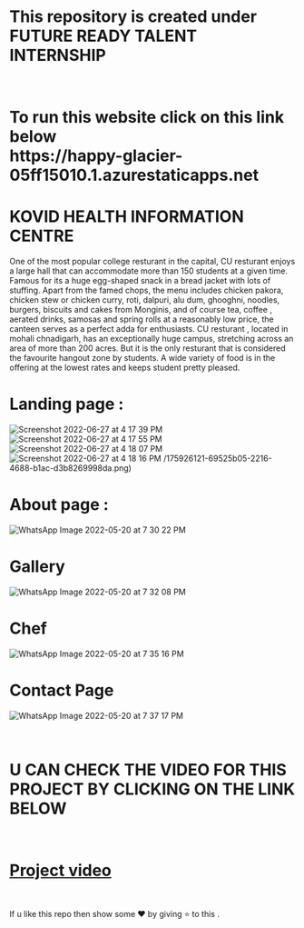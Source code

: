 # This repository is created under  FUTURE READY TALENT INTERNSHIP 
<br>
<h1>
To run this website  click on this link below <br>
https://happy-glacier-05ff15010.1.azurestaticapps.net
</h1>

#  KOVID HEALTH INFORMATION CENTRE 

One of the most popular college resturant in the capital, CU resturant enjoys a large hall that can accommodate more than 150 students at a given time. Famous for its a huge egg-shaped snack in a bread jacket with lots of stuffing. Apart from the famed chops, the menu includes chicken pakora, chicken stew or chicken curry, roti, dalpuri, alu dum, ghooghni, noodles, burgers, biscuits and cakes from Monginis, and of course tea, coffee , aerated drinks, samosas and spring rolls at a reasonably low price, the canteen serves as a perfect adda for enthusiasts. CU resturant , located in mohali chnadigarh, has an exceptionally huge campus, stretching across an area of more than 200 acres. But it is the only resturant that is considered the favourite hangout zone by students. A wide variety of food is in the offering at the lowest rates and keeps student pretty pleased.

# Landing page : 

![Screenshot 2022-06-27 at 4 17 39 PM](https://user-images.githubusercontent.com/88342385/175924789-9f6696e6-7337-43ef-8625-98ae245c3c55.png)
![Screenshot 2022-06-27 at 4 17 55 PM](https://user-images.githubusercontent.com/88342385/175926073-4660aa91-9fc3-4a28-b5ff-b5235fc92306.png)
![Screenshot 2022-06-27 at 4 18 07 PM](https://user-images.githubusercontent.com/88342385/175926495-4feac4f6-0da9-4b12-af36-ec34e84c6f56.png)
![Screenshot 2022-06-27 at 4 18 16 PM](https://user-images.githubusercontent.com/88342385/175926183-bf94252a-7f60-4337-b66d-25a5cd793d13.png)
/175926121-69525b05-2216-4688-b1ac-d3b8269998da.png)


# About page :

![WhatsApp Image 2022-05-20 at 7 30 22 PM](https://user-images.githubusercontent.com/85225156/169544223-4e9dc43e-275d-46e9-bf6d-6936efa3760e.jpeg)

# Gallery 

![WhatsApp Image 2022-05-20 at 7 32 08 PM](https://user-images.githubusercontent.com/85225156/169544732-8143db5d-ae9f-4023-a7d8-270f0c492c14.jpeg)


# Chef

![WhatsApp Image 2022-05-20 at 7 35 16 PM](https://user-images.githubusercontent.com/85225156/169545214-6cd2a179-3d5e-434d-8d6c-37126b335900.jpeg)


# Contact Page 

![WhatsApp Image 2022-05-20 at 7 37 17 PM](https://user-images.githubusercontent.com/85225156/169545825-328569b4-ee53-4a5f-b21a-4aa92fece6f7.jpeg)

<br>

# U CAN CHECK THE VIDEO FOR THIS PROJECT BY CLICKING ON THE LINK BELOW
<br>

# [Project video](https://youtu.be/AnqDyx7UWPk)

<br>

If u like this repo  then  show some ❤️ by giving ⭐ to this  . 

